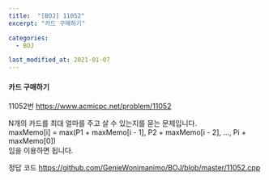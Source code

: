 ```yaml
---
title:  "[BOJ] 11052"
excerpt: "카드 구매하기"

categories:
  - BOJ

last_modified_at: 2021-01-07
---
```


#### 카드 구매하기

11052번 <https://www.acmicpc.net/problem/11052>

N개의 카드를 최대 얼마를 주고 살 수 있는지를 묻는 문제입니다.<br>
maxMemo[i] = max(P1 + maxMemo[i - 1], P2 + maxMemo[i - 2], ..., Pi + maxMemo[0])<br>
임을 이용하면 됩니다.

정답 코드 <https://github.com/GenieWonimanimo/BOJ/blob/master/11052.cpp>